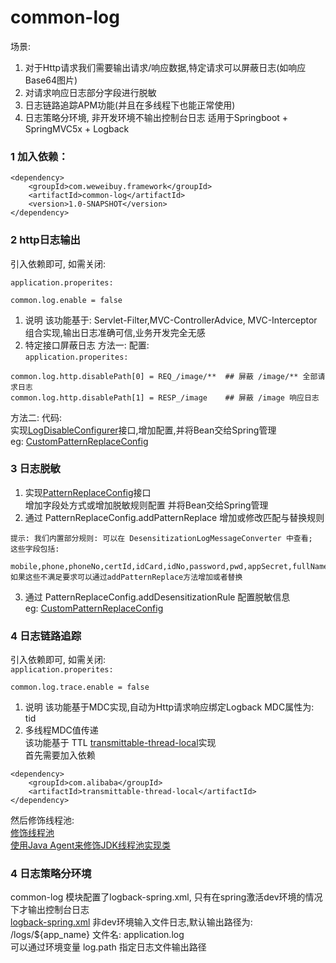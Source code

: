 # common-log
  场景:  
   1. 对于Http请求我们需要输出请求/响应数据,特定请求可以屏蔽日志(如响应Base64图片)
   2. 对请求响应日志部分字段进行脱敏
   3. 日志链路追踪APM功能(并且在多线程下也能正常使用)
   4. 日志策略分环境, 非开发环境不输出控制台日志
  适用于Springboot + SpringMVC5x + Logback
  
### 1 加入依赖：

```
<dependency>
    <groupId>com.weweibuy.framework</groupId>
    <artifactId>common-log</artifactId>
    <version>1.0-SNAPSHOT</version>
</dependency>
```

### 2 http日志输出
  引入依赖即可, 如需关闭:

`application.properites:`
```
common.log.enable = false
```
  1. 说明
    该功能基于: Servlet-Filter,MVC-ControllerAdvice, MVC-Interceptor 组合实现,输出日志准确可信,业务开发完全无感
  2. 特定接口屏蔽日志
   方法一: 配置:   
`application.properites:`
```
common.log.http.disablePath[0] = REQ_/image/**  ## 屏蔽 /image/** 全部请求日志
common.log.http.disablePath[1] = RESP_/image    ## 屏蔽 /image 响应日志
```    
   方法二: 代码:    
   实现[LogDisableConfigurer](src/main/java/com/weweibuy/framework/common/log/support/LogDisableConfigurer.java)接口,增加配置,并将Bean交给Spring管理  
   eg:  [CustomPatternReplaceConfig](../../samples/src/main/java/com/weweibuy/framework/samples/log/CustomDisablePathConfig.java)


### 3 日志脱敏
   1.  实现[PatternReplaceConfig](src/main/java/com/weweibuy/framework/common/log/desensitization/PatternReplaceConfig.java)接口  
   增加字段处方式或增加脱敏规则配置 并将Bean交给Spring管理  
   2. 通过 PatternReplaceConfig.addPatternReplace 增加或修改匹配与替换规则
```text
提示: 我们内置部分规则: 可以在 DesensitizationLogMessageConverter 中查看; 
这些字段包括:  
    mobile,phone,phoneNo,certId,idCard,idNo,password,pwd,appSecret,fullName,address
如果这些不满足要求可以通过addPatternReplace方法增加或者替换
```
   3. 通过 PatternReplaceConfig.addDesensitizationRule 配置脱敏信息  
   eg: [CustomPatternReplaceConfig](../../samples/src/main/java/com/weweibuy/framework/samples/log/CustomPatternReplaceConfig.java)


### 4 日志链路追踪
  引入依赖即可, 如需关闭:   
`application.properites:`
```
common.log.trace.enable = false
```
  1. 说明
     该功能基于MDC实现,自动为Http请求响应绑定Logback MDC属性为: tid  
  2. 多线程MDC值传递  
     该功能基于 TTL  [transmittable-thread-local](https://github.com/alibaba/transmittable-thread-local)实现  
  首先需要加入依赖  

```maven
<dependency>
    <groupId>com.alibaba</groupId>
    <artifactId>transmittable-thread-local</artifactId>
</dependency>  
```
   然后修饰线程池:  
  [修饰线程池](https://github.com/alibaba/transmittable-thread-local#22-%E4%BF%AE%E9%A5%B0%E7%BA%BF%E7%A8%8B%E6%B1%A0)  
  [使用Java Agent来修饰JDK线程池实现类](https://github.com/alibaba/transmittable-thread-local#23-%E4%BD%BF%E7%94%A8java-agent%E6%9D%A5%E4%BF%AE%E9%A5%B0jdk%E7%BA%BF%E7%A8%8B%E6%B1%A0%E5%AE%9E%E7%8E%B0%E7%B1%BB)  

### 4 日志策略分环境
  common-log 模块配置了logback-spring.xml, 只有在spring激活dev环境的情况下才输出控制台日志    
  [logback-spring.xml](src/main/resources/logback-spring.xml)
  非dev环境输入文件日志,默认输出路径为:  /logs/${app_name} 文件名: application.log  
  可以通过环境变量 log.path 指定日志文件输出路径
  

